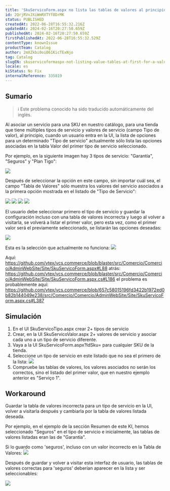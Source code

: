 ```yaml
---
title: 'SkuServicoForm.aspx no lista las tablas de valores al principio para un tipo de valor'
id: 2QrjRVvJXiWmRXTYf8DrMK
status: PUBLISHED
createdAt: 2022-06-28T16:55:32.216Z
updatedAt: 2024-02-16T20:27:50.659Z
publishedAt: 2024-02-16T20:27:50.659Z
firstPublishedAt: 2022-06-28T16:55:32.529Z
contentType: knownIssue
productTeam: Catalog
author: 2mXZkbi0oi061KicTExNjo
tag: Catalog
slugEN: skuservicoformaspx-not-listing-value-tables-at-first-for-a-value-type
locale: es
kiStatus: No Fix
internalReference: 335819
---
```


## Sumario

>ℹ️ Este problema conocido ha sido traducido automáticamente del inglés.

Al asociar un servicio para una SKU en nuestro catálogo, para una tienda que tiene múltiples tipos de servicio y valores de servicio (campo Tipo de valor), al principio, cuando un usuario entra en la UI, la lista de opciones para un determinado "Tipo de servicio" actualmente sólo lista las opciones asociadas en la tabla Valor del primer tipo de servicio seleccionado.

Por ejemplo, en la siguiente imagen hay 3 tipos de servicio: "Garantía", "Seguros" y "Plan Tigo":

 ![](https://raw.githubusercontent.com/vtexdocs/known-issues/refs/heads/main/docs/es/known-issues/Catalog/skuservicoformaspx-no-lista-las-tablas-de-valores-al-principio-para-un-tipo-de-valor_1.png)

Después de seleccionar la opción en este campo, sin importar cuál sea, el campo "Tabla de Valores" sólo muestra los valores del servicio asociados a la primera opción mostrada en el listado de "Tipo de Servicio":

 ![](https://raw.githubusercontent.com/vtexdocs/known-issues/refs/heads/main/docs/es/known-issues/Catalog/skuservicoformaspx-no-lista-las-tablas-de-valores-al-principio-para-un-tipo-de-valor_2.png)
 ![](https://raw.githubusercontent.com/vtexdocs/known-issues/refs/heads/main/docs/es/known-issues/Catalog/skuservicoformaspx-no-lista-las-tablas-de-valores-al-principio-para-un-tipo-de-valor_3.png)
 ![](https://raw.githubusercontent.com/vtexdocs/known-issues/refs/heads/main/docs/es/known-issues/Catalog/skuservicoformaspx-no-lista-las-tablas-de-valores-al-principio-para-un-tipo-de-valor_4.png)
 ![](https://raw.githubusercontent.com/vtexdocs/known-issues/refs/heads/main/docs/es/known-issues/Catalog/skuservicoformaspx-no-lista-las-tablas-de-valores-al-principio-para-un-tipo-de-valor_5.png)

El usuario debe seleccionar primero el tipo de servicio y guardar la configuración incluso con una tabla de valores incorrecta y luego al volver a visitarla, se volverá a listar el primer valor, pero esta vez, como el primer valor será el previamente seleccionado, se listarán las opciones deseadas:

 ![](https://raw.githubusercontent.com/vtexdocs/known-issues/refs/heads/main/docs/es/known-issues/Catalog/skuservicoformaspx-no-lista-las-tablas-de-valores-al-principio-para-un-tipo-de-valor_6.png)

Esta es la selección que actualmente no funciona:
 ![](https://raw.githubusercontent.com/vtexdocs/known-issues/refs/heads/main/docs/es/known-issues/Catalog/skuservicoformaspx-no-lista-las-tablas-de-valores-al-principio-para-un-tipo-de-valor_7.png)

Aquí: https://github.com/vtex/vcs.commerce/blob/blaster/src/Comercio/Comercio/AdminWebSite/Site/SkuServicoForm.aspx#L88
atrás: https://github.com/vtex/vcs.commerce/blob/blaster/src/Comercio/Comercio/AdminWebSite/Site/SkuServicoForm.aspx.cs#L186
el problema es probablemente aquí: https://github.com/vtex/vcs.commerce/blob/657c58015196fd3422b1972ed0b82b144049e238/src/Comercio/Comercio/AdminWebSite/Site/SkuServicoForm.aspx.cs#L387

## Simulación


1) En el UI SkuServicoTipo.aspx crear 2+ tipos de servicio
2) Crear, en la UI SkuServicoValor.aspx 2+ valores de servicio y asociar cada uno a un tipo de servicio diferente.
3) Vaya a la UI SkuServicoForm.aspx?IdSku= para cualquier SKU de la tienda.
4) Seleccione un tipo de servicio en este listado que no sea el primero de la lista:
 ![](https://raw.githubusercontent.com/vtexdocs/known-issues/refs/heads/main/docs/es/known-issues/Catalog/skuservicoformaspx-no-lista-las-tablas-de-valores-al-principio-para-un-tipo-de-valor_8.png)
5) Compruebe las tablas de valores, los valores asociados no serán los correctos, sino el listado del primer valor, que en nuestro ejemplo anterior es "Serviço 1".


## Workaround


Guardar la tabla de valores incorrecta para un tipo de servicio en la UI, volver a visitarla después y cambiarla por la tabla de valores listada deseada.

Por ejemplo, en el ejemplo de la sección Resumen de este KI, hemos seleccionado "Seguros" en el tipo de servicio e inicialmente, las tablas de valores listadas eran las de "Garantía".

Si lo guardo como 'seguros', incluso con un valor incorrecto en la Tabla de Valores:
 ![](https://raw.githubusercontent.com/vtexdocs/known-issues/refs/heads/main/docs/es/known-issues/Catalog/skuservicoformaspx-no-lista-las-tablas-de-valores-al-principio-para-un-tipo-de-valor_9.png)

Después de guardar y volver a visitar esta interfaz de usuario, las tablas de valores correctas para 'seguros' deberían aparecer en la lista y ser seleccionables:

 ![](https://raw.githubusercontent.com/vtexdocs/known-issues/refs/heads/main/docs/es/known-issues/Catalog/skuservicoformaspx-no-lista-las-tablas-de-valores-al-principio-para-un-tipo-de-valor_10.png)

